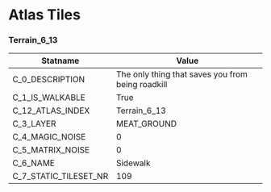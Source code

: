 

# Atlas Tiles





### Terrain_6_13
| Statname | Value | 
|  --  |  --  | 
| C_0_DESCRIPTION | The only thing that saves you from being roadkill | 
| C_1_IS_WALKABLE | True | 
| C_12_ATLAS_INDEX | Terrain_6_13 | 
| C_3_LAYER | MEAT_GROUND | 
| C_4_MAGIC_NOISE | 0 | 
| C_5_MATRIX_NOISE | 0 | 
| C_6_NAME | Sidewalk | 
| C_7_STATIC_TILESET_NR | 109 | 

